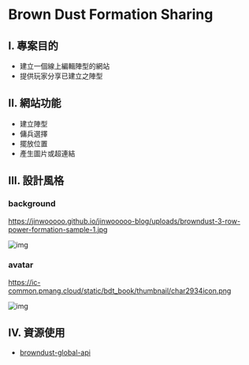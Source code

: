 # Brown Dust Formation Sharing

## I. 專案目的

- 建立一個線上編輯陣型的網站
- 提供玩家分享已建立之陣型 

## II. 網站功能

- 建立陣型
- 傭兵選擇
- 擺放位置
- 產生圖片或超連結

## III. 設計風格

### background

https://jinwooooo.github.io/jinwooooo-blog/uploads/browndust-3-row-power-formation-sample-1.jpg

![img](https://jinwooooo.github.io/jinwooooo-blog/uploads/browndust-3-row-power-formation-sample-1.jpg)

### avatar

https://ic-common.pmang.cloud/static/bdt_book/thumbnail/char2934icon.png

![img](https://ic-common.pmang.cloud/static/bdt_book/thumbnail/char2934icon.png)

## IV. 資源使用

- [browndust-global-api](https://browndust-global-api.pmang.cloud/book/getAllCharacters)